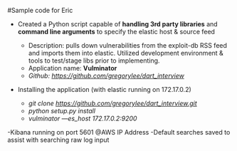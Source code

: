 #Sample code for Eric

- Created a Python script capable of **handling 3rd party libraries** and **command line arguments** to specify the elastic host & source feed
    - Description: pulls down vulnerabilities from the exploit-db RSS feed and imports them into elastic. Utilized development environment & tools to test/stage libs prior to implementing.
    - Application name: **Vulminator**
    - *Github: https://github.com/gregorylee/dart_interview*


- Installing the application (with elastic running on 172.17.0.2)
    - *git clone https://github.com/gregorylee/dart_interview.git*
    - *python setup.py install*
    - *vulminator  —es_host 172.17.0.2:9200*
    
-Kibana running on port 5601 @AWS IP Address
	-Default searches saved to assist with searching raw log input    